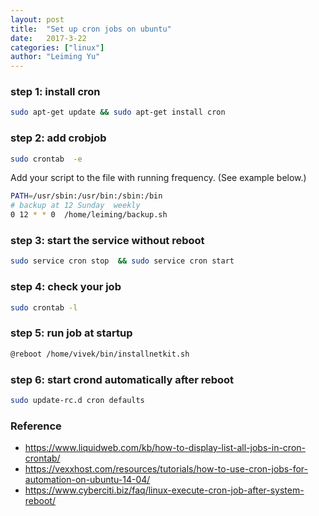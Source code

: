 ```yaml
---
layout: post
title:  "Set up cron jobs on ubuntu"
date:   2017-3-22
categories: ["linux"]
author: "Leiming Yu"
---
```

### step 1: install cron
```bash
sudo apt-get update && sudo apt-get install cron
```

### step 2: add crobjob
```bash
sudo crontab  -e
```
Add your script to the file with running frequency. (See example below.)

```bash
PATH=/usr/sbin:/usr/bin:/sbin:/bin                                              
# backup at 12 Sunday  weekly                                                   
0 12 * * 0  /home/leiming/backup.sh
```

### step 3: start the service without reboot
```bash
sudo service cron stop  && sudo service cron start 
```

### step 4: check your job 
```bash
sudo crontab -l
```

### step 5: run job at startup 
```bash
@reboot /home/vivek/bin/installnetkit.sh
```

### step 6: start crond automatically after reboot
```bash
sudo update-rc.d cron defaults
```

### Reference
* https://www.liquidweb.com/kb/how-to-display-list-all-jobs-in-cron-crontab/
* https://vexxhost.com/resources/tutorials/how-to-use-cron-jobs-for-automation-on-ubuntu-14-04/
* https://www.cyberciti.biz/faq/linux-execute-cron-job-after-system-reboot/
